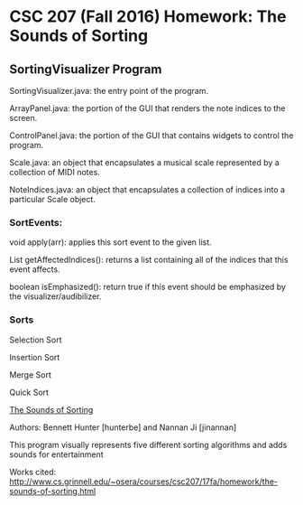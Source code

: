 # CSC 207 (Fall 2016) Homework: The Sounds of Sorting

## SortingVisualizer Program
 SortingVisualizer.java: the entry point of the program.
 
 ArrayPanel.java: the portion of the GUI that renders the note indices to the screen.
 
 ControlPanel.java: the portion of the GUI that contains widgets to control the program.
 
 Scale.java: an object that encapsulates a musical scale represented by a collection of MIDI notes.
 
 NoteIndices.java: an object that encapsulates a collection of indices into a particular Scale object.
 
 ### SortEvents:
 void apply(arr): applies this sort event to the given list.
 
 List<Integer> getAffectedIndices(): returns a list containing all of the indices that this event affects.
 
 boolean isEmphasized(): return true if this event should be emphasized by the visualizer/audibilizer.
 
 ### Sorts
 Selection Sort
 
 Insertion Sort
 
 Merge Sort
 
 Quick Sort
 
[The Sounds of Sorting](http://www.cs.grinnell.edu/~osera/courses/csc207/17sp/homeworks/the-sounds-of-sorting.html)


Authors: Bennett Hunter [hunterbe] and Nannan Ji [jinannan]

This program visually represents five different sorting algorithms and adds sounds for entertainment

Works cited: http://www.cs.grinnell.edu/~osera/courses/csc207/17fa/homework/the-sounds-of-sorting.html
